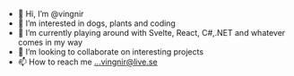 - 👋 Hi, I’m @vingnir
- 👀 I’m interested in dogs, plants and coding
- 🌱 I’m currently playing around with Svelte, React, C#,.NET and whatever comes in my way 
- 💞️ I’m looking to collaborate on interesting projects
- 📫 How to reach me ...vingnir@live.se

<!---
vingnir/vingnir is a ✨ special ✨ repository because its `README.md` (this file) appears on your GitHub profile.
You can click the Preview link to take a look at your changes.
--->

